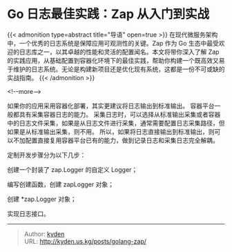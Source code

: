 # Go 日志最佳实践：Zap 从入门到实战


{{&lt; admonition type=abstract title=&#34;导语&#34; open=true &gt;}}
在现代微服务架构中，一个优秀的日志系统是保障应用可观测性的关键。Zap 作为 Go 生态中最受欢迎的日志库之一，以其卓越的性能和灵活的配置闻名。本文将带你深入了解 Zap 的实践应用，从基础配置到容器化环境下的最佳实践，帮助你构建一个既高效又易于维护的日志系统。无论是构建新项目还是优化现有系统，这都是一份不可或缺的实战指南。
{{&lt; /admonition &gt;}}

&lt;!--more--&gt;

如果你的应用采用容器化部署，其实更建议将日志输出到标准输出。
容器平台一般都具有采集容器日志的能力。
采集日志时，可以选择从标准输出采集或者容器中的日志文件采集，如果是从日志文件进行采集，通常需要配置日志采集路径，但如果是从标准输出采集，则不用。
所以，如果将日志直接输出到标准输出，则可以不加配置直接复用容器平台已有的能力，做到记录日志和采集日志完全解耦。

定制开发步骤分为以下几步：

创建一个封装了 zap.Logger 的自定义 Logger；

编写创建函数，创建 zapLogger 对象；

创建 *zap.Logger 对象；

实现日志接口。


---

> Author: [kyden](https:github.com/kydance)  
> URL: http://kyden.us.kg/posts/golang-zap/  

